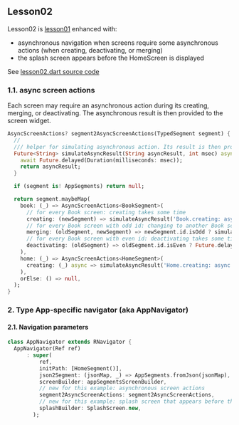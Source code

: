 
## Lesson02
Lesson02 is [lesson01](https://github.com/PavelPZ/riverpod_navigator/blob/main/doc/lesson01.md) enhanced with:

- asynchronous navigation when screens require some asynchronous actions (when creating, deactivating, or merging)
- the splash screen appears before the HomeScreen is displayed

See [lesson02.dart source code](https://github.com/PavelPZ/riverpod_navigator/blob/main/examples/doc/lib/src/lesson02/lesson02.dart)

### 1.1. async screen actions

Each screen may require an asynchronous action during its creating, merging, or deactivating.
The asynchronous result is then provided to the screen widget.

```dart
AsyncScreenActions? segment2AsyncScreenActions(TypedSegment segment) {
  // 
  /// helper for simulating asynchronous action. Its result is then provided to the screen widget.
  Future<String> simulateAsyncResult(String asyncResult, int msec) async {
    await Future.delayed(Duration(milliseconds: msec));
    return asyncResult;
  }

  if (segment is! AppSegments) return null;

  return segment.maybeMap(
    book: (_) => AsyncScreenActions<BookSegment>(
      // for every Book screen: creating takes some time
      creating: (newSegment) => simulateAsyncResult('Book.creating: async result after 700 msec', 700),
      // for every Book screen with odd id: changing to another Book screen takes some time
      merging: (oldSegment, newSegment) => newSegment.id.isOdd ? simulateAsyncResult('Book.merging: async result after 500 msec', 500) : null,
      // for every Book screen with even id: deactivating takes some time
      deactivating: (oldSegment) => oldSegment.id.isEven ? Future.delayed(Duration(milliseconds: 500)) : null,
    ),
    home: (_) => AsyncScreenActions<HomeSegment>(
      creating: (_) async => simulateAsyncResult('Home.creating: async result after 1000 msec', 1000),
    ),
    orElse: () => null,
  );
}
```

### 2. Type App-specific navigator (aka AppNavigator)

#### 2.1. Navigation parameters



```dart
class AppNavigator extends RNavigator {
  AppNavigator(Ref ref)
      : super(
          ref,
          initPath: [HomeSegment()],
          json2Segment: (jsonMap, _) => AppSegments.fromJson(jsonMap),
          screenBuilder: appSegmentsScreenBuilder,
          // new for this example: asynchronous screen actions
          segment2AsyncScreenActions: segment2AsyncScreenActions,
          // new for this example: splash screen that appears before the home page is created
          splashBuilder: SplashScreen.new,
        );
```

